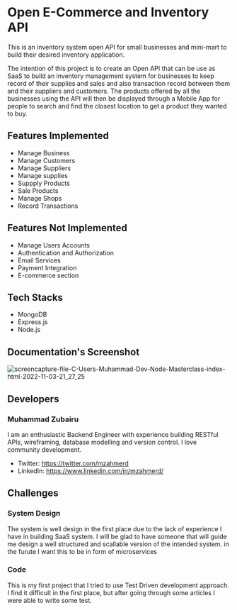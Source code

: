 # Open E-Commerce and Inventory API

This is an inventory system open API for small businesses and mini-mart to build their desired inventory application.

The intention of this project is to create an Open API that can be use as SaaS to build an inventory management system for businesses to keep record of their supplies and sales and also transaction record between them and their suppliers and customers. The products offered by all the businesses using the API will then be displayed through a Mobile App for people to search and find the closest location to get a product they wanted to buy.

## Features Implemented

- Manage Business
- Manage Customers
- Manage Suppliers
- Manage supplies
- Suppply Products
- Sale Products
- Manage Shops
- Record Transactions

## Features Not Implemented

- Manage Users Accounts
- Authentication and Authorization
- Email Services
- Payment Integration
- E-commerce section

## Tech Stacks

- MongoDB
- Express.js
- Node.js

## Documentation's Screenshot
![screencapture-file-C-Users-Muhammad-Dev-Node-Masterclass-index-html-2022-11-03-21_27_25](https://user-images.githubusercontent.com/40662840/199829849-056b59bd-4df9-493c-b8c8-3377dc176b81.png)

## Developers

### Muhammad Zubairu

I am an enthusiastic Backend Engineer with experience building RESTful APIs, wireframing, database modelling and version control. I love community development.

- Twitter: https://twitter.com/mzahmerd
- LinkedIn: https://www.linkedin.com/in/mzahmerd/

## Challenges

### System Design

The system is well design in the first place due to the lack of experience I have in building SaaS system. I will be glad to have someone that will guide me design a well structured and scallable version of the intended system. in the furute I want this to be in form of microservices

### Code

This is my first project that I tried to use Test Driven development approach. I find it difficult in the first place, but after going through some articles I were able to write some test.
